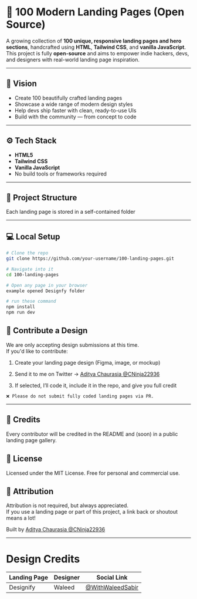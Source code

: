# 🚀 100 Modern Landing Pages (Open Source)

A growing collection of **100 unique, responsive landing pages and hero sections**, handcrafted using **HTML**, **Tailwind CSS**, and **vanilla JavaScript**.  
This project is fully **open-source** and aims to empower indie hackers, devs, and designers with real-world landing page inspiration.

---

## 🎯 Vision

- Create 100 beautifully crafted landing pages
- Showcase a wide range of modern design styles
- Help devs ship faster with clean, ready-to-use UIs
- Build with the community — from concept to code

---

## ⚙️ Tech Stack

- **HTML5**
- **Tailwind CSS**
- **Vanilla JavaScript**
- No build tools or frameworks required

---

## 📁 Project Structure

Each landing page is stored in a self-contained folder

---

## 💻 Local Setup

```bash
# Clone the repo
git clone https://github.com/your-username/100-landing-pages.git

# Navigate into it
cd 100-landing-pages

# Open any page in your browser
example opened Designfy folder

# run these command
npm install
npm run dev
```

## 🎨 Contribute a Design

We are only accepting design submissions at this time. <br/>
If you'd like to contribute:

1. Create your landing page design (Figma, image, or mockup)

2. Send it to me on Twitter → [Aditya Chaurasia @CNinja22936](https://twitter.com/CNinja22936)

3. If selected, I’ll code it, include it in the repo, and give you full credit

```
❌ Please do not submit fully coded landing pages via PR.

```

---

## 🙌 Credits

Every contributor will be credited in the README and (soon) in a public landing page gallery.

## 📄 License

Licensed under the MIT License.
Free for personal and commercial use.

## 🙏 Attribution

Attribution is not required, but always appreciated.  
If you use a landing page or part of this project, a link back or shoutout means a lot!

Built by [Aditya Chaurasia @CNinja22936](https://twitter.com/CNinja22936)

---

# Design Credits

| Landing Page | Designer | Social Link                                       |
| ------------ | -------- | ------------------------------------------------- |
| Designify    | Waleed   | [@WithWaleedSabir](https://x.com/WithWaleedSabir) |
